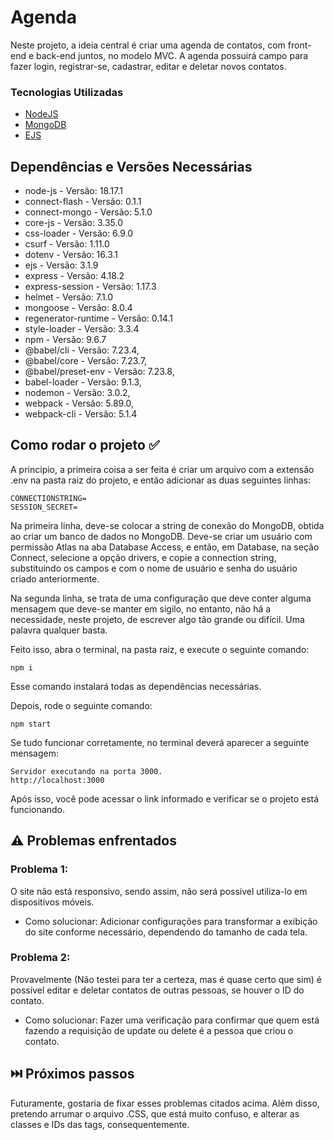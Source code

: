 # Agenda

Neste projeto, a ideia central é criar uma agenda de contatos, com front-end e back-end juntos, no modelo MVC. A agenda possuirá campo para fazer login, registrar-se, cadastrar, editar e deletar novos contatos.


### Tecnologias Utilizadas


* [NodeJS](https://nodejs.org/en)
* [MongoDB](https://www.mongodb.com/)
* [EJS](https://ejs.co)

## Dependências e Versões Necessárias

* node-js - Versão: 18.17.1
* connect-flash - Versão: 0.1.1
* connect-mongo -  Versão: 5.1.0
* core-js - Versão: 3.35.0
* css-loader - Versão: 6.9.0
* csurf - Versão: 1.11.0
* dotenv - Versão: 16.3.1
* ejs - Versão: 3.1.9
* express - Versão: 4.18.2
* express-session - Versão: 1.17.3
* helmet - Versão: 7.1.0
* mongoose - Versão: 8.0.4
* regenerator-runtime - Versão: 0.14.1
* style-loader - Versão: 3.3.4
* npm - Versão: 9.6.7
* @babel/cli - Versão: 7.23.4,
* @babel/core - Versão: 7.23.7,
* @babel/preset-env - Versão: 7.23.8,
* babel-loader - Versão: 9.1.3,
* nodemon - Versão: 3.0.2,
* webpack - Versão: 5.89.0,
* webpack-cli - Versão: 5.1.4

## Como rodar o projeto ✅

A principio, a primeira coisa a ser feita é criar um arquivo com a extensão .env na pasta raiz do projeto, e então adicionar as duas seguintes linhas:

```
CONNECTIONSTRING= 
SESSION_SECRET=
```
Na primeira linha, deve-se colocar a string de conexão do MongoDB, obtida ao criar um banco de dados no MongoDB. Deve-se criar um usuário com permissão Atlas na aba Database Access, e então, em Database, na seção Connect, selecione a opção drivers, e copie a connection string, substituindo os campos <username> e <password> com o nome de usuário e senha do usuário criado anteriormente.

Na segunda linha, se trata de uma configuração que deve conter alguma mensagem que deve-se manter em sigilo, no entanto, não há a necessidade, neste projeto, de escrever algo tão grande ou difícil. Uma palavra qualquer basta.

Feito isso, abra o terminal, na pasta raiz, e execute o seguinte comando:

```
npm i
```
Esse comando instalará todas as dependências necessárias.

Depois, rode o seguinte comando:

```
npm start
```

Se tudo funcionar corretamente, no terminal deverá aparecer a seguinte mensagem:

```
Servidor executando na porta 3000.
http://localhost:3000
```

Após isso, você pode acessar o link informado e verificar se o projeto está funcionando.


## ⚠️ Problemas enfrentados

### Problema 1:
O site não está responsivo, sendo assim, não será possível utiliza-lo em dispositivos móveis.
* Como solucionar: Adicionar configurações para transformar a exibição do site conforme necessário, dependendo do tamanho de cada tela.

### Problema 2:
Provavelmente (Não testei para ter a certeza, mas é quase certo que sim) é possível editar e deletar contatos de outras pessoas, se houver o ID do contato.
* Como solucionar: Fazer uma verificação para confirmar que quem está fazendo a requisição de update ou delete é a pessoa que criou o contato.

## ⏭️ Próximos passos

Futuramente, gostaria de fixar esses problemas citados acima. Além disso, pretendo arrumar o arquivo .CSS, que está muito confuso, e alterar as classes e IDs das tags, consequentemente.
